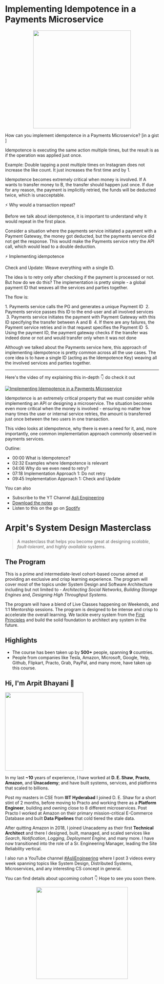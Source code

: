 Implementing Idempotence in a Payments Microservice
===

<p align="center">
    <img src="https://media.giphy.com/media/j3x5hjUoXIesM/giphy.gif" width="320px" />
</p>


<p>How can you implement idempotence in a Payments Microservice? [in a gist ]</p>
<p>Idempotence is executing the same action multiple times, but the result is as if the operation was applied just once.</p>
<p>Example: Double tapping a post multiple times on Instagram does not increase the like count. It just increases the first time and by 1.</p>
<p>Idempotence becomes extremely critical when money is involved. If A wants to transfer money to B, the transfer should happen just once. If due for any reason, the payment is implicitly retried, the funds will be deducted twice, which is unacceptable.</p>
<p>⚡ Why would a transaction repeat?</p>
<p>Before we talk about idempotence, it is important to understand why it would repeat in the first place.</p>
<p>Consider a situation where the payments service initiated a payment with a Payment Gateway, the money got deducted, but the payments service did not get the response. This would make the Payments service retry the API call, which would lead to a double deduction.</p>
<p>⚡ Implementing idempotence</p>
<p>Check and Update: Weave everything with a single ID.</p>
<p>The idea is to retry only after checking if the payment is processed or not. But how do we do this? The implementation is pretty simple - a global payment ID that weaves all the services and parties together.</p>
<p>The flow is:</p>
<p>1. Payments service calls the PG and generates a unique Payment ID
 2. Payments service passes this ID to the end-user and all involved services
 3. Payments service initiates the payment with Payment Gateway with this ID specifying the transfer between A and B
 4. If there are any failures, the Payment service retries and in that request specifies the Payment ID
 5. Using the payment ID, the payment gateway checks if the transfer was indeed done or not and would transfer only when it was not done</p>
<p>Although we talked about the Payments service here, this approach of implementing idempotence is pretty common across all the use cases. The core idea is to have a single ID (acting as the Idempotence Key) weaving all the involved services and parties together.</p>
<hr />


<p>Here's the video of my explaining this in-depth 👇‍ do check it out</p>

[![Implementing Idempotence in a Payments Microservice](https://i.ytimg.com/vi/m6DtqSb1BDM/mqdefault.jpg)](https://www.youtube.com/watch?v=m6DtqSb1BDM)

<p>Idempotence is an extremely critical property that we must consider while implementing an API or designing a microservice. The situation becomes even more critical when the money is involved - ensuring no matter how many times the user or internal service retries, the amount is transferred just once between the two users in one transaction.</p>
<p>This video looks at idempotence, why there is even a need for it, and, more importantly, one common implementation approach commonly observed in payments services.</p>
<p>Outline:</p>
<ul>
<li>00:00 What is Idempotence?</li>
<li>02:32 Examples where Idempotence is relevant</li>
<li>04:06 Why do we even need to retry?</li>
<li>07:18 Implementation Approach 1: Do not retry</li>
<li>09:45 Implementation Approach 1: Check and Update</li>
</ul>

You can also
 - Subscribe to the YT Channel [Asli Engineering](https://youtube.com/c/ArpitBhayani)
 - [Download the notes](https://drive.google.com/file/d/1Zyt8qN11IiAZJKrdan4wi1c5J6n_eAyU/view?usp=sharing)
 - Listen to this on the go on [Spotify](https://open.spotify.com/show/7qMoamm2iZQrsPVm6IQLoD)

# Arpit's System Design Masterclass

> A masterclass that helps you become great at designing _scalable_, _fault-tolerant_, and _highly available_ systems.

## The Program

This is a prime and intermediate-level cohort-based course aimed at providing an exclusive and crisp learning experience. The program will cover most of the topics under System Design and Software Architecture including but not limited to - _Architecting Social Networks_, _Building Storage Engines_ and, _Designing High Throughput Systems_.

The program will have a blend of Live Classes happening on Weekends, and 1:1 Mentorship sessions. The program is designed to be intense and crisp to accelerate the overall learning. We tackle every system from the [First Principles](https://en.wikipedia.org/wiki/First_principle) and build the solid foundation to architect any system in the future.


## Highlights

 - The course has been taken up by __500+__ people, spanning __9__ countries.
 - People from companies like Tesla, Amazon, Microsoft, Google, Yelp, Github, Flipkart, Practo, Grab, PayPal, and many more, have taken up this course.


## Hi, I'm Arpit Bhayani 👋

<img width="256px" src="https://arpitbhayani.me/static/img/arpit.jpg" />

In my last **~10** years of experience, I have worked at **D. E. Shaw**, **Practo**, **Amazon**, and **Unacademy**; and have built systems, services, and platforms that scaled to billions.

Post my masters in CSE from **IIIT Hyderabad** I joined D. E. Shaw for a short stint of 2 months, before moving to Practo and working there as a **Platform Engineer**, building and owning close to 8 different microservices. Post Practo I worked at Amazon on their primary mission-critical E-Commerce Database and built **Data Pipelines** that cold tiered the stale data.

After quitting Amazon in 2018, I joined Unacademy as their first **Technical Architect** and there I designed, built, managed, and scaled services like _Search_, _Notification_, _Logging_, _Deployment Engine_, and many more. I have now transitioned into the role of a Sr. Engineering Manager, leading the Site Reliability vertical.

I also run a YouTube channel [#AsliEngineering](https://www.youtube.com/c/ArpitBhayani) where I post 3 videos every week spanning topics like System Design, Distributed Systems, Microservices, and any interesting CS concept in general.

You can find details about upcoming cohort 👇‍ Hope to see you soon there.

<center>
<a target="_blank" href="https://arpitbhayani.me/masterclass">
<img src="https://user-images.githubusercontent.com/4745789/137859181-d4499cf4-ce65-4466-8b88-a078ece0f081.PNG" width="300px" />
</a>
</center>